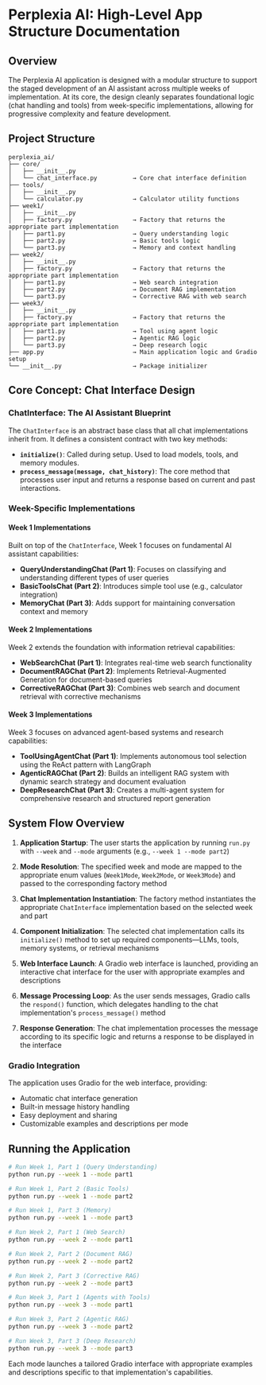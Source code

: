 # Perplexia AI: High-Level App Structure Documentation

## Overview

The Perplexia AI application is designed with a modular structure to support the staged development of an AI assistant across multiple weeks of implementation. At its core, the design cleanly separates foundational logic (chat handling and tools) from week-specific implementations, allowing for progressive complexity and feature development.

## Project Structure

```
perplexia_ai/
├── core/
│   ├── __init__.py
│   └── chat_interface.py          → Core chat interface definition
├── tools/
│   ├── __init__.py
│   └── calculator.py              → Calculator utility functions
├── week1/
│   ├── __init__.py
│   ├── factory.py                 → Factory that returns the appropriate part implementation
│   ├── part1.py                   → Query understanding logic
│   ├── part2.py                   → Basic tools logic
│   └── part3.py                   → Memory and context handling
├── week2/
│   ├── __init__.py
│   ├── factory.py                 → Factory that returns the appropriate part implementation
│   ├── part1.py                   → Web search integration
│   ├── part2.py                   → Document RAG implementation
│   └── part3.py                   → Corrective RAG with web search
├── week3/
│   ├── __init__.py
│   ├── factory.py                 → Factory that returns the appropriate part implementation
│   ├── part1.py                   → Tool using agent logic
│   ├── part2.py                   → Agentic RAG logic
│   └── part3.py                   → Deep research logic
├── app.py                         → Main application logic and Gradio setup
└── __init__.py                    → Package initializer
```

## Core Concept: Chat Interface Design

### ChatInterface: The AI Assistant Blueprint

The `ChatInterface` is an abstract base class that all chat implementations inherit from. It defines a consistent contract with two key methods:

- **`initialize()`**: Called during setup. Used to load models, tools, and memory modules.
- **`process_message(message, chat_history)`**: The core method that processes user input and returns a response based on current and past interactions.

### Week-Specific Implementations

#### Week 1 Implementations
Built on top of the `ChatInterface`, Week 1 focuses on fundamental AI assistant capabilities:

- **QueryUnderstandingChat (Part 1)**: Focuses on classifying and understanding different types of user queries
- **BasicToolsChat (Part 2)**: Introduces simple tool use (e.g., calculator integration)
- **MemoryChat (Part 3)**: Adds support for maintaining conversation context and memory

#### Week 2 Implementations
Week 2 extends the foundation with information retrieval capabilities:

- **WebSearchChat (Part 1)**: Integrates real-time web search functionality
- **DocumentRAGChat (Part 2)**: Implements Retrieval-Augmented Generation for document-based queries
- **CorrectiveRAGChat (Part 3)**: Combines web search and document retrieval with corrective mechanisms

#### Week 3 Implementations
Week 3 focuses on advanced agent-based systems and research capabilities:

- **ToolUsingAgentChat (Part 1)**: Implements autonomous tool selection using the ReAct pattern with LangGraph
- **AgenticRAGChat (Part 2)**: Builds an intelligent RAG system with dynamic search strategy and document evaluation
- **DeepResearchChat (Part 3)**: Creates a multi-agent system for comprehensive research and structured report generation

## System Flow Overview

1. **Application Startup**: The user starts the application by running `run.py` with `--week` and `--mode` arguments (e.g., `--week 1 --mode part2`)

2. **Mode Resolution**: The specified week and mode are mapped to the appropriate enum values (`Week1Mode`, `Week2Mode`, or `Week3Mode`) and passed to the corresponding factory method

3. **Chat Implementation Instantiation**: The factory method instantiates the appropriate `ChatInterface` implementation based on the selected week and part

4. **Component Initialization**: The selected chat implementation calls its `initialize()` method to set up required components—LLMs, tools, memory systems, or retrieval mechanisms

5. **Web Interface Launch**: A Gradio web interface is launched, providing an interactive chat interface for the user with appropriate examples and descriptions

6. **Message Processing Loop**: As the user sends messages, Gradio calls the `respond()` function, which delegates handling to the chat implementation's `process_message()` method

7. **Response Generation**: The chat implementation processes the message according to its specific logic and returns a response to be displayed in the interface

### Gradio Integration
The application uses Gradio for the web interface, providing:
- Automatic chat interface generation
- Built-in message history handling
- Easy deployment and sharing
- Customizable examples and descriptions per mode

## Running the Application

```bash
# Run Week 1, Part 1 (Query Understanding)
python run.py --week 1 --mode part1

# Run Week 1, Part 2 (Basic Tools)
python run.py --week 1 --mode part2  

# Run Week 1, Part 3 (Memory)
python run.py --week 1 --mode part3

# Run Week 2, Part 1 (Web Search)
python run.py --week 2 --mode part1

# Run Week 2, Part 2 (Document RAG)
python run.py --week 2 --mode part2

# Run Week 2, Part 3 (Corrective RAG)
python run.py --week 2 --mode part3

# Run Week 3, Part 1 (Agents with Tools)
python run.py --week 3 --mode part1

# Run Week 3, Part 2 (Agentic RAG)
python run.py --week 3 --mode part2

# Run Week 3, Part 3 (Deep Research)
python run.py --week 3 --mode part3
```

Each mode launches a tailored Gradio interface with appropriate examples and descriptions specific to that implementation's capabilities.
